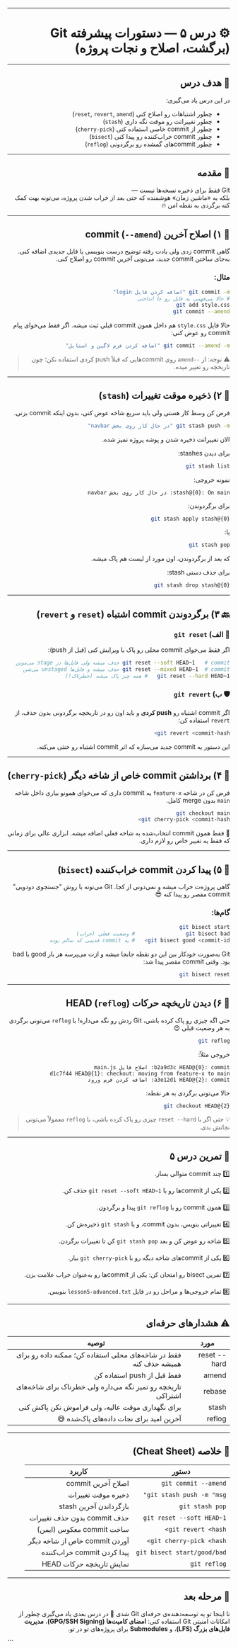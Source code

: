 
---

<div dir="rtl" align="right">

# ⚙️ درس ۵ — دستورات پیشرفته Git (برگشت، اصلاح و نجات پروژه)

---

## 🎯 هدف درس
در این درس یاد می‌گیری:
- چطور اشتباهات رو اصلاح کنی (`reset`, `revert`, `amend`)  
- چطور تغییراتت رو موقت نگه داری (`stash`)  
- چطور از commit خاصی استفاده کنی (`cherry-pick`)  
- چطور commit خراب‌کننده رو پیدا کنی (`bisect`)  
- چطور commit‌های گمشده رو برگردونی (`reflog`)  

---

## 🧠 مقدمه
Git فقط برای ذخیره نسخه‌ها نیست —  
بلکه یه «ماشین زمان» هوشمنده که حتی بعد از خراب شدن پروژه، می‌تونه بهت کمک کنه برگردی به نقطه امن 🔥  

---

## 🧩 ۱) اصلاح آخرین commit (`--amend`)
گاهی commit زدی ولی یادت رفته توضیح درست بنویسی یا فایل جدیدی اضافه کنی.  
به‌جای ساختن commit جدید، می‌تونی آخرین commit رو اصلاح کنی.

### مثال:
```bash
git commit -m "اضافه کردن فایل login"
# حالا می‌فهمی یه فایل رو جا انداختی
git add style.css
git commit --amend
````

حالا فایل `style.css` هم داخل همون commit قبلی ثبت میشه.
اگر فقط می‌خوای پیام commit رو عوض کنی:

```bash
git commit --amend -m "اضافه کردن فرم لاگین و استایل"
```

> ⚠️ توجه: از `--amend` روی commit‌هایی که قبلاً push کردی استفاده نکن؛ چون تاریخچه رو تغییر میده.

---

## 💾 ۲) ذخیره موقت تغییرات (`stash`)

فرض کن وسط کار هستی ولی باید سریع شاخه عوض کنی، بدون اینکه commit بزنی.

```bash
git stash push -m "در حال کار روی بخش navbar"
```

الان تغییراتت ذخیره شدن و پوشه پروژه تمیز شده.

برای دیدن stashes:

```bash
git stash list
```

نمونه خروجی:

```
stash@{0}: On main: در حال کار روی بخش navbar
```

برای برگردوندن:

```bash
git stash apply stash@{0}
```

یا:

```bash
git stash pop
```

که بعد از برگردوندن، اون مورد از لیست هم پاک میشه.

برای حذف دستی stash:

```bash
git stash drop stash@{0}
```

---

## 🔙 ۳) برگردوندن commit اشتباه (`reset` و `revert`)

### 🧱 الف) `git reset`

اگر فقط می‌خوای commit محلی رو پاک یا ویرایش کنی (قبل از push):

```bash
git reset --soft HEAD~1   # commit حذف میشه ولی فایل‌ها در stage می‌مونن
git reset --mixed HEAD~1  # commit حذف میشه و فایل‌ها unstaged می‌شن
git reset --hard HEAD~1   # همه چیز پاک میشه (خطرناک!)
```

### 🛡️ ب) `git revert`

اگر commit اشتباه رو **push کردی** و باید اون رو در تاریخچه برگردونی بدون حذف،
از `revert` استفاده کن:

```bash
git revert <commit-hash>
```

این دستور یه commit جدید می‌سازه که اثر commit اشتباه رو خنثی می‌کنه.

---

## 🍒 ۴) برداشتن commit خاص از شاخه دیگر (`cherry-pick`)

فرض کن در شاخه `feature-x` یه commit داری که می‌خوای همونو بیاری داخل شاخه `main` بدون merge کامل.

```bash
git checkout main
git cherry-pick <commit-hash>
```

📘 فقط همون commit انتخاب‌شده به شاخه فعلی اضافه میشه.
ابزاری عالی برای زمانی که فقط یه تغییر خاص رو لازم داری.

---

## 🧮 ۵) پیدا کردن commit خراب‌کننده (`bisect`)

گاهی پروژه‌ت خراب میشه و نمی‌دونی از کجا.
Git می‌تونه با روش "جستجوی دودویی" commit مقصر رو پیدا کنه 😎

### گام‌ها:

```bash
git bisect start
git bisect bad                # وضعیت فعلی (خراب)
git bisect good <commit-id>   # یه commit قدیمی که سالم بوده
```

Git به‌صورت خودکار بین این دو نقطه جابجا میشه و ازت می‌پرسه هر بار good یا bad بود.
وقتی commit مقصر پیدا شد:

```bash
git bisect reset
```

---

## 🧩 ۶) دیدن تاریخچه حرکات HEAD (`reflog`)

حتی اگه چیزی رو پاک کرده باشی، Git ردش رو نگه می‌داره!
با `reflog` می‌تونی برگردی به هر وضعیت قبلی 😍

```bash
git reflog
```

خروجی مثلاً:

```
b2a9d3c HEAD@{0}: commit: اصلاح فایل main.js
d1c7f44 HEAD@{1}: checkout: moving from feature-x to main
a3e12d1 HEAD@{2}: commit: اضافه کردن فرم ورود
```

حالا می‌تونی برگردی به هر نقطه:

```bash
git checkout HEAD@{2}
```

> 💡 حتی اگر با `reset --hard` چیزی رو پاک کرده باشی، با `reflog` معمولاً می‌تونی نجاتش بدی.

---

## 🧪 تمرین درس ۵

1️⃣ چند commit متوالی بساز.

2️⃣ یکی از commit‌ها رو با `git reset --soft HEAD~1` حذف کن.

3️⃣ همون commit رو با `git reflog` پیدا و برگردون.

4️⃣ تغییراتی بنویس، بدون commit، و با `git stash` ذخیره‌ش کن.

5️⃣ شاخه رو عوض کن و بعد `git stash pop` کن تا تغییرات برگردن.

6️⃣ یکی از commit‌های شاخه دیگه رو با `git cherry-pick` بیار.

7️⃣ تمرین bisect رو امتحان کن: یکی از commit‌ها رو به‌عنوان خراب علامت بزن.

8️⃣ تمام خروجی‌ها و مراحل رو در فایل `lesson5-advanced.txt` بنویس.

---

## ⚠️ هشدارهای حرفه‌ای

| مورد         | توصیه                                                             |
| ------------ | ----------------------------------------------------------------- |
| reset --hard | فقط در شاخه‌های محلی استفاده کن؛ ممکنه داده رو برای همیشه حذف کنه |
| amend        | فقط قبل از push استفاده کن                                        |
| rebase       | تاریخچه رو تمیز نگه می‌داره ولی خطرناک برای شاخه‌های اشتراکی      |
| stash        | برای نگهداری موقت عالیه، ولی فراموش نکن پاکش کنی                  |
| reflog       | آخرین امید برای نجات داده‌های پاک‌شده 😅                          |

---

## 🧾 خلاصه (Cheat Sheet)

| دستور                       | کاربرد                        |
| --------------------------- | ----------------------------- |
| `git commit --amend`        | اصلاح آخرین commit            |
| `git stash push -m "msg"`   | ذخیره موقت تغییرات            |
| `git stash pop`             | بازگرداندن آخرین stash        |
| `git reset --soft HEAD~1`   | حذف commit بدون حذف تغییرات   |
| `git revert <hash>`         | ساخت commit معکوس (ایمن)      |
| `git cherry-pick <hash>`    | آوردن commit خاص از شاخه دیگر |
| `git bisect start/good/bad` | پیدا کردن commit خراب‌کننده   |
| `git reflog`                | نمایش تاریخچه حرکات HEAD      |

---

## 🚀 مرحله بعد

تا اینجا تو یه توسعه‌دهنده‌ی حرفه‌ای Git شدی 💪
در درس بعدی یاد می‌گیری چطور از امکانات امنیتی Git استفاده کنی:
**امضای کامیت‌ها (GPG/SSH Signing)**، **مدیریت فایل‌های بزرگ (LFS)**، و **Submodules** برای پروژه‌های تو در تو.

</div>
```
